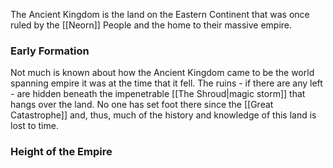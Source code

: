 The Ancient Kingdom is the land on the Eastern Continent that was once ruled by the [[Neorn]] People and the home to their massive empire. 

### Early Formation

Not much is known about how the Ancient Kingdom came to be the world spanning empire it was at the time that it fell. The ruins - if there are any left - are hidden beneath the impenetrable [[The Shroud|magic storm]] that hangs over the land. No one has set foot there since the [[Great Catastrophe]] and, thus, much of the history and knowledge of this land is lost to time.

### Height of the Empire

